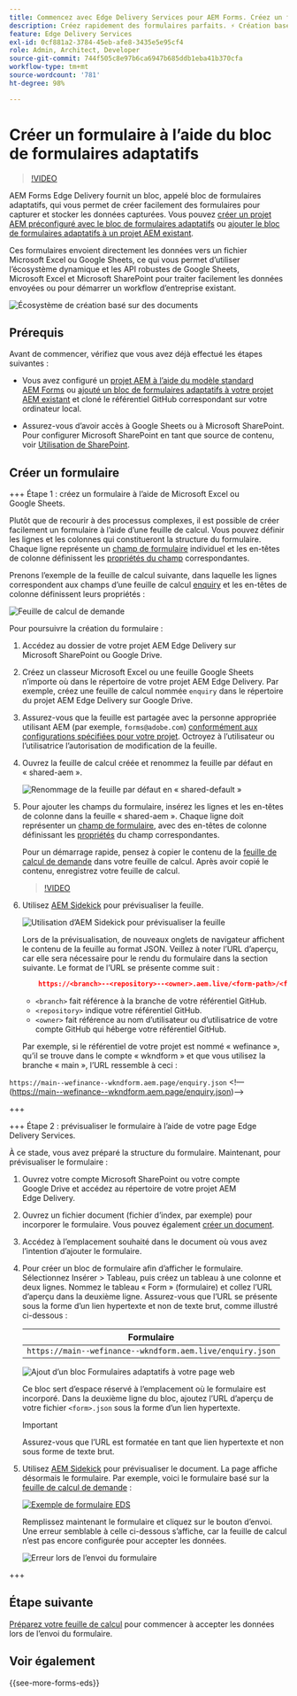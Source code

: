 ```yaml
---
title: Commencez avec Edge Delivery Services pour AEM Forms. Créez un formulaire.
description: Créez rapidement des formulaires parfaits. ⚡ Création basée sur des documents de formulaires AEM Forms Edge Delivery = vitesse époustouflante et formulaires compatibles avec l’optimisation du moteur de recherche pour des utilisateurs et utilisatrices plus heureux.
feature: Edge Delivery Services
exl-id: 0cf881a2-3784-45eb-afe8-3435e5e95cf4
role: Admin, Architect, Developer
source-git-commit: 744f505c8e97b6ca6947b685ddb1eba41b370cfa
workflow-type: tm+mt
source-wordcount: '781'
ht-degree: 98%

---
```


# Créer un formulaire à l’aide du bloc de formulaires adaptatifs

>[!VIDEO](https://video.tv.adobe.com/v/3427881?quality=12&learn=on)

AEM Forms Edge Delivery fournit un bloc, appelé bloc de formulaires adaptatifs, qui vous permet de créer facilement des formulaires pour capturer et stocker les données capturées. Vous pouvez [créer un projet AEM préconfiguré avec le bloc de formulaires adaptatifs](/help/edge/docs/forms/tutorial.md#create-a-new-aem-project-pre-configured-with-adaptive-forms-block) ou [ajouter le bloc de formulaires adaptatifs à un projet AEM existant](/help/edge/docs/forms/tutorial.md#add-adaptive-forms-block-to-your-existing-aem-project).

Ces formulaires envoient directement les données vers un fichier Microsoft Excel ou Google Sheets, ce qui vous permet d’utiliser l’écosystème dynamique et les API robustes de Google Sheets, Microsoft Excel et Microsoft SharePoint pour traiter facilement les données envoyées ou pour démarrer un workflow d’entreprise existant.

![Écosystème de création basé sur des documents](/help/edge/assets/document-based-authoring-workflow-create-form.png)


## Prérequis

Avant de commencer, vérifiez que vous avez déjà effectué les étapes suivantes :

* Vous avez configuré un [projet AEM à l’aide du modèle standard AEM Forms](/help/edge/docs/forms/tutorial.md#create-a-new-aem-project-pre-configured-with-adaptive-forms-block) ou [ajouté un bloc de formulaires adaptatifs à votre projet AEM existant](/help/edge/docs/forms/tutorial.md#add-adaptive-forms-block-to-your-existing-aem-project) et cloné le référentiel GitHub correspondant sur votre ordinateur local.
<!--In this document, the local folder of your Edge Delivery Services (EDS) project is referred as `[EDS Project repository]`.  -->
* Assurez-vous d’avoir accès à Google Sheets ou à Microsoft SharePoint. Pour configurer Microsoft SharePoint en tant que source de contenu, voir [Utilisation de SharePoint](https://www.aem.live/docs/setup-customer-sharepoint).



## Créer un formulaire

<!--
+++ Step 1: Add the Adaptive Forms Block to your Edge Delivery Services (EDS) project.

The Adaptive  empowers users to create forms for an Edge Delivery Service Site. However, this block isn't included in the default AEM boilerplate (used to create an Edge Delivery Services project). To seamlessly integrate the Adaptive Forms Block into your Edge Delivery Services project:

1. **Clone the Adaptive Forms Block repository**: Clone the [Adaptive Forms Block repository](https://github.com/adobe-rnd/form-block) on your local machine. It contains the code to render the form on an EDS webpage. In this document, the local folder of your Forms Block repository is referred as `[Adaptive Forms Block repository]`.
2. **Locate the Adaptive Forms Block Repository:** Access the [Adaptive Forms Block repository]/blocks/src folder and copy its content. 

3. on your local machine and copy the `form` folder. 
4. **Paste the Adaptive Forms Block's code into your EDS Project:**
Navigate to the [EDS Project repository]/blocks/ folder on your local machine and create a 'form' folder. Paste the `[Adaptive Forms Block repository]/blocks/src content`, copied in perevious step to the `[EDS Project repository]/blocks/form` folder.
1. **Commit Changes to GitHub:** Check in the `[EDS Project repository]/blocks/form` folder and its underlying files to your Edge Delivery Services project on GitHub.

After completing these steps, the Adaptive Forms Block is successfully added to your Edge Delivery Services (EDS) project repository on GitHub. You can now create and add forms to a EDS Sites page.
 

**Troubleshooting GitHub build issues**

Ensure a smooth GitHub build process by addressing potential issues:

* **Resolve Module Path Error:**
    If you encounter the error "Unable to resolve path to module "'../../scripts/lib-franklin.js'", navigate to the [EDS Project]/blocks/forms/form.js file. Update the import statement by replacing the lib-franklin.js file with the aem.js file.

* **Handle Linting Errors:**
    Should you come across any linting errors, you can bypass them. Open the [EDS Project]/package.json file and modify the "lint" script from "lint": "npm run lint:js && npm run lint:css" to "lint": "echo 'skipping linting for now'". Save the file and commit the changes to your GitHub project. -->

+++ Étape 1 : créez un formulaire à l’aide de Microsoft Excel ou Google Sheets.

Plutôt que de recourir à des processus complexes, il est possible de créer facilement un formulaire à l’aide d’une feuille de calcul. Vous pouvez définir les lignes et les colonnes qui constitueront la structure du formulaire. Chaque ligne représente un [champ de formulaire](/help/edge/docs/forms/form-components.md#available-components) individuel et les en-têtes de colonne définissent les [propriétés du champ](/help/edge/docs/forms/form-components.md#components-properties) correspondantes.

Prenons l’exemple de la feuille de calcul suivante, dans laquelle les lignes correspondent aux champs d’une feuille de calcul [enquiry](/help/edge/assets/enquiry.xlsx) et les en-têtes de colonne définissent leurs propriétés :

![Feuille de calcul de demande](/help/edge/assets/enquiry-form-spreadsheet.png)

Pour poursuivre la création du formulaire :

1. Accédez au dossier de votre projet AEM Edge Delivery sur Microsoft SharePoint ou Google Drive.

1. Créez un classeur Microsoft Excel ou une feuille Google Sheets n’importe où dans le répertoire de votre projet AEM Edge Delivery. Par exemple, créez une feuille de calcul nommée `enquiry` dans le répertoire du projet AEM Edge Delivery sur Google Drive.

   <!-- ![Sample Content on Google Drive](/help/edge/assets/upload-sample-files-to-your-content-folder.png)-->

1. Assurez-vous que la feuille est partagée avec la personne appropriée utilisant AEM (par exemple, `forms@adobe.com`) [conformément aux configurations spécifiées pour votre projet](https://www.aem.live/docs/setup-customer-sharepoint). Octroyez à l’utilisateur ou l’utilisatrice l’autorisation de modification de la feuille.

1. Ouvrez la feuille de calcul créée et renommez la feuille par défaut en « shared-aem ».

   ![Renommage de la feuille par défaut en « shared-default »](/help/edge/assets/rename-sheet-to-shared-default.png)

1. Pour ajouter les champs du formulaire, insérez les lignes et les en-têtes de colonne dans la feuille « shared-aem ». Chaque ligne doit représenter un [champ de formulaire](/help/edge/docs/forms/form-components.md#available-components), avec des en-têtes de colonne définissant les [propriétés](/help/edge/docs/forms/form-components.md#components-properties) du champ correspondantes.


   Pour un démarrage rapide, pensez à copier le contenu de la [feuille de calcul de demande](/help/edge/assets/enquiry.xlsx) dans votre feuille de calcul. Après avoir copié le contenu, enregistrez votre feuille de calcul.

   >[!VIDEO](https://video.tv.adobe.com/v/3427468?quality=12&learn=on)


1. Utilisez [AEM Sidekick](https://www.aem.live/developer/tutorial#preview-and-publish-your-content) pour prévisualiser la feuille.

   ![Utilisation d’AEM Sidekick pour prévisualiser la feuille](/help/edge/assets/preview-form.png)

   Lors de la prévisualisation, de nouveaux onglets de navigateur affichent le contenu de la feuille au format JSON. Veillez à noter l’URL d’aperçu, car elle sera nécessaire pour le rendu du formulaire dans la section suivante. Le format de l’URL se présente comme suit :


   ```JSON
       https://<branch>--<repository>--<owner>.aem.live/<form-path>/<form-file-name>.json
   ```

   * `<branch>` fait référence à la branche de votre référentiel GitHub.
   * `<repository>` indique votre référentiel GitHub.
   * `<owner>` fait référence au nom d’utilisateur ou d’utilisatrice de votre compte GitHub qui héberge votre référentiel GitHub.

   Par exemple, si le référentiel de votre projet est nommé « wefinance », qu’il se trouve dans le compte « wkndform » et que vous utilisez la branche « main », l’URL ressemble à ceci :

`https://main--wefinance--wkndform.aem.page/enquiry.json`
&lt;!—(https://main--wefinance--wkndform.aem.page/enquiry.json)-->


+++

+++ Étape 2 : prévisualiser le formulaire à l’aide de votre page Edge Delivery Services.


À ce stade, vous avez préparé la structure du formulaire. Maintenant, pour prévisualiser le formulaire :

1. Ouvrez votre compte Microsoft SharePoint ou votre compte Google Drive et accédez au répertoire de votre projet AEM Edge Delivery.



1. Ouvrez un fichier document (fichier d’index, par exemple) pour incorporer le formulaire. Vous pouvez également [créer un document](/help/edge/assets/enquiry-form.docx).

1. Accédez à l’emplacement souhaité dans le document où vous avez l’intention d’ajouter le formulaire.

1. Pour créer un bloc de formulaire afin d’afficher le formulaire. Sélectionnez Insérer > Tableau, puis créez un tableau à une colonne et deux lignes. Nommez le tableau « Form » (formulaire) et collez l’URL d’aperçu dans la deuxième ligne. Assurez-vous que l’URL se présente sous la forme d’un lien hypertexte et non de texte brut, comme illustré ci-dessous :

   | Formulaire |
   |---|
   | `https://main--wefinance--wkndform.aem.live/enquiry.json` |


   ![Ajout d’un bloc Formulaires adaptatifs à votre page web](/help/edge/assets/enquiry-doc-to-embed-form.png)

   Ce bloc sert d’espace réservé à l’emplacement où le formulaire est incorporé. Dans la deuxième ligne du bloc, ajoutez l’URL d’aperçu de votre fichier `<form>.json` sous la forme d’un lien hypertexte.

   >[!IMPORTANT]
   >
   >
   > Assurez-vous que l’URL est formatée en tant que lien hypertexte et non sous forme de texte brut.


1. Utilisez [AEM Sidekick](https://www.aem.live/developer/tutorial#preview-and-publish-your-content) pour prévisualiser le document. La page affiche désormais le formulaire. Par exemple, voici le formulaire basé sur la [feuille de calcul de demande](/help/edge/assets/enquiry-form.docx) :


   [![Exemple de formulaire EDS](/help/edge/assets/updated-form.png)](https://main--wefinance--wkndform.aem.page/enquiry-form)

   Remplissez maintenant le formulaire et cliquez sur le bouton d’envoi. Une erreur semblable à celle ci-dessous s’affiche, car la feuille de calcul n’est pas encore configurée pour accepter les données.

   ![Erreur lors de l’envoi du formulaire](/help/edge/assets/form-error.png)

+++


## Étape suivante

[Préparez votre feuille de calcul](/help/edge/docs/forms/submit-forms.md) pour commencer à accepter les données lors de l’envoi du formulaire.


## Voir également

{{see-more-forms-eds}}
